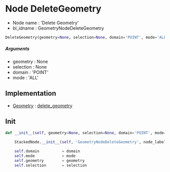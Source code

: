 # Node DeleteGeometry

- Node name : 'Delete Geometry'
- bl_idname : GeometryNodeDeleteGeometry


``` python
DeleteGeometry(geometry=None, selection=None, domain='POINT', mode='ALL', node_label=None, node_color=None)
```
##### Arguments

- geometry : None
- selection : None
- domain : 'POINT'
- mode : 'ALL'

## Implementation

- [Geometry](/docs/GeoNodes/Geometry.md) : [delete_geometry](/docs/GeoNodes/Geometry.md#delete_geometry)

## Init

``` python
def __init__(self, geometry=None, selection=None, domain='POINT', mode='ALL', node_label=None, node_color=None):

    StackedNode.__init__(self, 'GeometryNodeDeleteGeometry', node_label=node_label, node_color=node_color)

    self.domain          = domain
    self.mode            = mode
    self.geometry        = geometry
    self.selection       = selection
```
